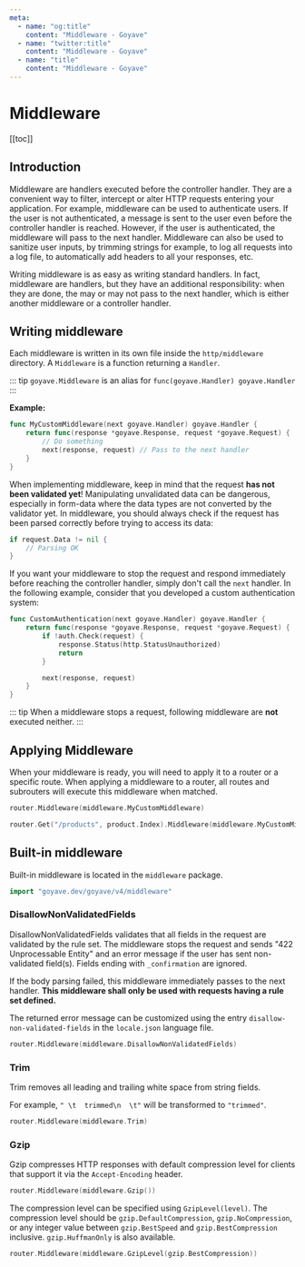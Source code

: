 ```yaml
---
meta:
  - name: "og:title"
    content: "Middleware - Goyave"
  - name: "twitter:title"
    content: "Middleware - Goyave"
  - name: "title"
    content: "Middleware - Goyave"
---
```


# Middleware

[[toc]]

## Introduction

Middleware are handlers executed before the controller handler. They are a convenient way to filter, intercept or alter HTTP requests entering your application. For example, middleware can be used to authenticate users. If the user is not authenticated, a message is sent to the user even before the controller handler is reached. However, if the user is authenticated, the middleware will pass to the next handler. Middleware can also be used to sanitize user inputs, by trimming strings for example, to log all requests into a log file, to automatically add headers to all your responses, etc.

Writing middleware is as easy as writing standard handlers. In fact, middleware are handlers, but they have an additional responsibility: when they are done, the may or may not pass to the next handler, which is either another middleware or a controller handler.

## Writing middleware

Each middleware is written in its own file inside the `http/middleware` directory. A `Middleware` is a function returning a `Handler`.

::: tip
`goyave.Middleware` is an alias for `func(goyave.Handler) goyave.Handler`
:::

**Example:**
``` go
func MyCustomMiddleware(next goyave.Handler) goyave.Handler {
	return func(response *goyave.Response, request *goyave.Request) {
        // Do something
        next(response, request) // Pass to the next handler
    }
}
```

When implementing middleware, keep in mind that the request **has not been validated yet**! Manipulating unvalidated data can be dangerous, especially in form-data where the data types are not converted by the validator yet. In middleware, you should always check if the request has been parsed correctly before trying to access its data:
``` go
if request.Data != nil {
    // Parsing OK
}
```

If you want your middleware to stop the request and respond immediately before reaching the controller handler, simply don't call the `next` handler. In the following example, consider that you developed a custom authentication system:
``` go
func CustomAuthentication(next goyave.Handler) goyave.Handler {
	return func(response *goyave.Response, request *goyave.Request) {
        if !auth.Check(request) {
            response.Status(http.StatusUnauthorized)
            return
        }

        next(response, request)
    }
}
```

::: tip
When a middleware stops a request, following middleware are **not** executed neither.
:::

## Applying Middleware

When your middleware is ready, you will need to apply it to a router or a specific route. When applying a middleware to a router, all routes and subrouters will execute this middleware when matched.

```go
router.Middleware(middleware.MyCustomMiddleware)

router.Get("/products", product.Index).Middleware(middleware.MyCustomMiddleware)
```

## Built-in middleware

Built-in middleware is located in the `middleware` package.
``` go
import "goyave.dev/goyave/v4/middleware"
```

### DisallowNonValidatedFields

DisallowNonValidatedFields validates that all fields in the request are validated by the rule set. The middleware stops the request and sends "422 Unprocessable Entity" and an error message if the user has sent non-validated field(s). Fields ending with `_confirmation` are ignored.

If the body parsing failed, this middleware immediately passes to the next handler. **This middleware shall only be used with requests having a rule set defined.**

The returned error message can be customized using the entry `disallow-non-validated-fields` in the `locale.json` language file.

```go
router.Middleware(middleware.DisallowNonValidatedFields)
```

### Trim

<p><Badge text="Since v2.0.0"/></p>

Trim removes all leading and trailing white space from string fields.

For example, `" \t  trimmed\n  \t"` will be transformed to `"trimmed"`.

```go
router.Middleware(middleware.Trim)
```

### Gzip

<p><Badge text="Since v2.7.0"/></p>

Gzip compresses HTTP responses with default compression level for clients that support it via the `Accept-Encoding` header.

```go
router.Middleware(middleware.Gzip())
```

The compression level can be specified using `GzipLevel(level)`. The compression level should be `gzip.DefaultCompression`, `gzip.NoCompression`, or any integer value between `gzip.BestSpeed` and `gzip.BestCompression` inclusive. `gzip.HuffmanOnly` is also available.

``` go
router.Middleware(middleware.GzipLevel(gzip.BestCompression))
```
